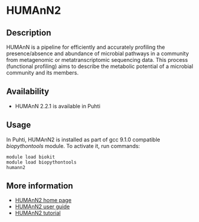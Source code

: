 # HUMAnN2

## Description

HUMAnN is a pipeline for efficiently and accurately profiling the presence/absence and abundance of 
microbial pathways in a community from metagenomic or metatranscriptomic sequencing data. 
This process (functional profiling) aims to describe the metabolic potential of a microbial community 
and its members. 

## Availability

*   HUMAnN 2.2.1 is available in Puhti

## Usage

In Puhti, HUMAnN2 is installed as part of gcc 9.1.0 compatible _biopythontools_ module. To activate it, run commands:
```text
module load biokit
module load biopythontools
humann2
```

## More information

*   [HUMAnN2 home page](https://huttenhower.sph.harvard.edu/humann)
*   [HUMAnN2 user guide](https://github.com/biobakery/humann)
*   [HUMAnN2 tutorial](https://github.com/biobakery/biobakery/wiki/humann2)
